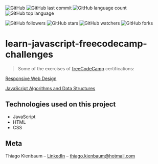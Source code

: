 ![GitHub](https://img.shields.io/github/license/ThiagoKienbaum/learn-javascript-freecodecamp-challenges)
![GitHub last commit](https://img.shields.io/github/last-commit/ThiagoKienbaum/learn-javascript-freecodecamp-challenges)
![GitHub language count](https://img.shields.io/github/languages/count/ThiagoKienbaum/learn-javascript-freecodecamp-challenges)
![GitHub top language](https://img.shields.io/github/languages/top/ThiagoKienbaum/learn-javascript-freecodecamp-challenges)


![GitHub followers](https://img.shields.io/github/followers/ThiagoKienbaum?label=Follow&style=social)
![GitHub stars](https://img.shields.io/github/stars/ThiagoKienbaum/learn-javascript-freecodecamp-challenges?style=social)
![GitHub watchers](https://img.shields.io/github/watchers/ThiagoKienbaum/learn-javascript-freecodecamp-challenges?style=social)
![GitHub forks](https://img.shields.io/github/forks/ThiagoKienbaum/learn-javascript-freecodecamp-challenges?style=social)


# learn-javascript-freecodecamp-challenges

> Some of the exercises of [freeCodeCamp](https://www.freecodecamp.org) certifications:

[Responsive Web Design](https://www.freecodecamp.org/certification/thiagokienbaum/responsive-web-design)


[JavaScript Algorithms and Data Structures](https://www.freecodecamp.org/certification/thiagokienbaum/javascript-algorithms-and-data-structures)


## Technologies used on this project
- JavaScript
- HTML
- CSS


## Meta

Thiago Kienbaum – [LinkedIn](https://www.linkedin.com/in/thiago-kienbaum/) – thiago.kienbaum@hotmail.com

